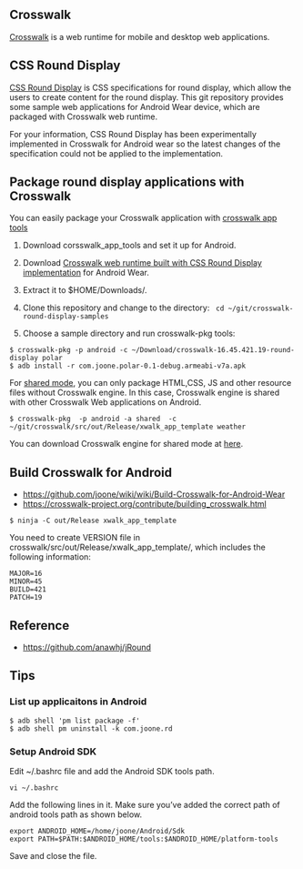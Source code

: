 ## Crosswalk
[Crosswalk](http://crosswalk-project.org) is a web runtime for mobile and desktop
web applications.

## CSS Round Display
[CSS Round Display](https://drafts.csswg.org/css-round-display/) is CSS specifications
for round display, which allow the users to create content for the round display.
This git repository provides some sample web applications for Android Wear device,
which are packaged with Crosswalk web runtime.

For your information, CSS Round Display has been experimentally implemented in Crosswalk
for Android wear so the latest changes of the specification could not be applied to the implementation.

## Package round display applications with Crosswalk
You can easily package your Crosswalk application with [crosswalk app tools](https://github.com/crosswalk-project/crosswalk-app-tools)

1. Download corsswalk_app_tools and set it up for Android.
1. Download [Crosswalk web runtime built with CSS Round Display implementation](https://github.com/joone/crosswalk-round-display-samples/blob/master/crosswalk/crosswalk-16.45.421.19-round-dsplay.tar.gz) for Android Wear.

2. Extract it to $HOME/Downloads/.
3. Clone this repository and change to the directory:
`` cd ~/git/crosswalk-round-display-samples`` 

4. Choose a sample directory and run crosswalk-pkg tools:
```
$ crosswalk-pkg -p android -c ~/Download/crosswalk-16.45.421.19-round-display polar
$ adb install -r com.joone.polar-0.1-debug.armeabi-v7a.apk
```
For [shared mode](https://crosswalk-project.org/documentation/shared_mode.html), you can only package HTML,CSS, JS and other resource files without Crosswalk engine. In this case, Crosswalk engine is shared with other Crosswalk Web applications on Android.
```
$ crosswalk-pkg  -p android -a shared  -c ~/git/crosswalk/src/out/Release/xwalk_app_template weather
```
You can download Crosswalk engine for shared mode at [here](
https://github.com/joone/crosswalk-round-display-samples/raw/master/crosswalk/XWalkRuntimeLib.apk).

## Build Crosswalk for Android
* https://github.com/joone/wiki/wiki/Build-Crosswalk-for-Android-Wear
* https://crosswalk-project.org/contribute/building_crosswalk.html

```
$ ninja -C out/Release xwalk_app_template
```

You need to create VERSION file in crosswalk/src/out/Release/xwalk_app_template/,
which includes the following information:
```
MAJOR=16
MINOR=45
BUILD=421
PATCH=19
```

## Reference
* https://github.com/anawhj/jRound

## Tips
### List up applicaitons in Android
```
$ adb shell 'pm list package -f' 
$ adb shell pm uninstall -k com.joone.rd
```

### Setup Android SDK
Edit ~/.bashrc file and add the Android SDK tools path.
```
vi ~/.bashrc
```
Add the following lines in it. Make sure you’ve added the correct path of android tools path as shown below.
```
export ANDROID_HOME=/home/joone/Android/Sdk
export PATH=$PATH:$ANDROID_HOME/tools:$ANDROID_HOME/platform-tools
```
Save and close the file.
